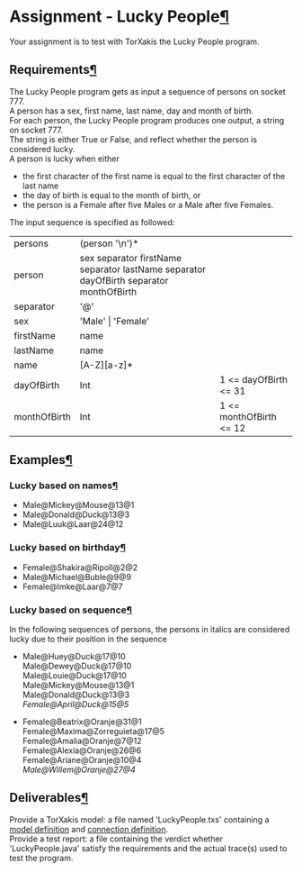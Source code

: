 <a name="Assignment-Lucky-People"></a>

# Assignment - Lucky People[¶](#Assignment-Lucky-People)

Your assignment is to test with TorXakis the Lucky People program.

<a name="Requirements"></a>

## Requirements[¶](#Requirements)

The Lucky People program gets as input a sequence of persons on socket 777.  
A person has a sex, first name, last name, day and month of birth.  
For each person, the Lucky People program produces one output, a string on socket 777.  
The string is either True or False, and reflect whether the person is considered lucky.  
A person is lucky when either

*   the first character of the first name is equal to the first character of the last name
*   the day of birth is equal to the month of birth, or
*   the person is a Female after five Males or a Male after five Females.

The input sequence is specified as followed:

<table>

<tbody>

<tr>

<td>persons  
</td>

<td>(person '\n')*  
</td>

<td>  
</td>

</tr>

<tr>

<td>person  
</td>

<td>sex separator firstName separator lastName separator dayOfBirth separator monthOfBirth  
</td>

<td>  
</td>

</tr>

<tr>

<td>separator  
</td>

<td>'@'  
</td>

<td>  
</td>

</tr>

<tr>

<td>sex  
</td>

<td>'Male' | 'Female'  
</td>

<td>  
</td>

</tr>

<tr>

<td>firstName  
</td>

<td>name  
</td>

<td>  
</td>

</tr>

<tr>

<td>lastName  
</td>

<td>name  
</td>

<td>  
</td>

</tr>

<tr>

<td>name  
</td>

<td>[A-Z][a-z]*  
</td>

<td>  
</td>

</tr>

<tr>

<td>dayOfBirth  
</td>

<td>Int  
</td>

<td>1 <= dayOfBirth <= 31  
</td>

</tr>

<tr>

<td>monthOfBirth  
</td>

<td>Int  
</td>

<td>1 <= monthOfBirth <= 12  
</td>

</tr>

</tbody>

</table>

<a name="Examples"></a>

## Examples[¶](#Examples)

<a name="Lucky-based-on-names"></a>

### Lucky based on names[¶](#Lucky-based-on-names)

*   Male@Mickey@Mouse@13@1
*   Male@Donald@Duck@13@3
*   Male@Luuk@Laar@24@12

<a name="Lucky-based-on-birthday"></a>

### Lucky based on birthday[¶](#Lucky-based-on-birthday)

*   Female@Shakira@Ripoll@2@2
*   Male@Michael@Buble@9@9
*   Female@Imke@Laar@7@7

<a name="Lucky-based-on-sequence"></a>

### Lucky based on sequence[¶](#Lucky-based-on-sequence)

In the following sequences of persons, the persons in italics are considered lucky due to their position in the sequence

*   Male@Huey@Duck@17@10  
    Male@Dewey@Duck@17@10  
    Male@Louie@Duck@17@10  
    Male@Mickey@Mouse@13@1  
    Male@Donald@Duck@13@3  
    _Female@April@Duck@15@5_

*   Female@Beatrix@Oranje@31@1  
    Female@Maxima@Zorreguieta@17@5  
    Female@Amalia@Oranje@7@12  
    Female@Alexia@Oranje@26@6  
    Female@Ariane@Oranje@10@4  
    _Male@Willem@Oranje@27@4_

<a name="Deliverables"></a>

## Deliverables[¶](#Deliverables)

Provide a TorXakis model: a file named 'LuckyPeople.txs' containing a [model definition](ModelDefs) and [connection definition](CnectDefs).  
Provide a test report: a file containing the verdict whether 'LuckyPeople.java' satisfy the requirements and the actual trace(s) used to test the program.